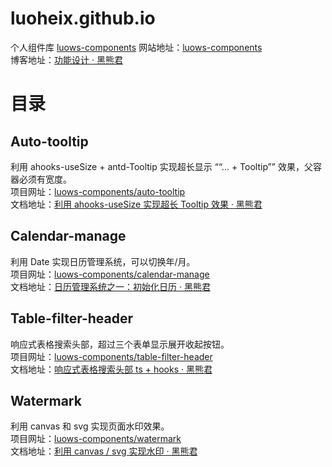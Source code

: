 # luoheix.github.io

个人组件库 [luows-components](https://luoheix.github.io)
网站地址：[luows-components](https://luoheix.github.io)  
博客地址：[功能设计 · 黑熊君](https://www.yuque.com/luowenshuai/design "功能设计 · 黑熊君")

# 目录

## Auto-tooltip

利用 ahooks-useSize + antd-Tooltip 实现超长显示 ““... + Tooltip”” 效果，父容器必须有宽度。  
项目网址：[luows-components/auto-tooltip](https://luoheix.github.io/auto-tooltip "luows-components/auto-tooltip")  
文档地址：[利用 ahooks-useSize 实现超长 Tooltip 效果 · 黑熊君](https://www.yuque.com/luowenshuai/design/gk0oxc "利用 ahooks-useSize 实现超长 Tooltip 效果 · 黑熊君")

## Calendar-manage

利用 Date 实现日历管理系统，可以切换年/月。  
项目网址：[luows-components/calendar-manage](https://luoheix.github.io/calendar-manage "luows-components/calendar-manage")  
文档地址：[日历管理系统之一：初始化日历 · 黑熊君](https://www.yuque.com/luowenshuai/design/lfna4z "日历管理系统之一：初始化日历 · 黑熊君")

## Table-filter-header

响应式表格搜索头部，超过三个表单显示展开收起按钮。  
项目网址：[luows-components/table-filter-header](https://luoheix.github.io/table-filter-header "luows-components/table-filter-header")  
文档地址：[响应式表格搜索头部 ts + hooks · 黑熊君](https://www.yuque.com/luowenshuai/design/ygflai "响应式表格搜索头部 ts + hooks · 黑熊君")

## Watermark

利用 canvas 和 svg 实现页面水印效果。  
项目网址：[luows-components/watermark](https://luoheix.github.io/watermark "luows-components/watermark")  
文档地址：[利用 canvas / svg 实现水印 · 黑熊君](https://www.yuque.com/luowenshuai/design/watermark "利用 canvas / svg 实现水印 · 黑熊君")
